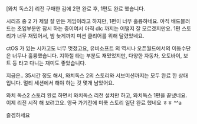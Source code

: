 [와치 독스2] 리전 구매한 김에 2편 완료 후, 1편도 완료 했습니다.

시리즈 중 2 가 제일 잘 만든 게임이라고 하지만, 1편이 너무 훌륭하네요. 
아직 배드블러드는 초입부분만 잠시 하는 중이여서 아직 dlc 까지는 어떨지 잘 모르겠지만요. 1편 스토리가 너무 재밌어서, 밤 늦게까지 미션 클리어를 위해 달렸었네요. 

ctOS 가 있는 시카고도 너무 멋졌고요, 유비소프트 의 역시나 오픈월드에서의 이동수단 은 너무나 훌륭했습니다. 지하철 타는 부분도 재밌었지만, 다양한 자동차, 오토바이, 보트 등 타고 다니는 재미도 좋았습니다.

지금은.. 35시간 정도 해서, 와치독스 2의 스토리와 서브미션까지는 모두 완료 한 상태입니다. 멀티 세션에서 해야 하는 것 몇개 남았어요.

와치 독스2 스토리 완료 하면서 와치독스 리전 설치만 하고, 와치독스 1편을 끝냈네요. 이제 리전 시작 해 보려고요.  영국 가기전에 미쿡 스토리 일단 완료 했네요 ㅎㅎ  ^^a

즐겜하세요